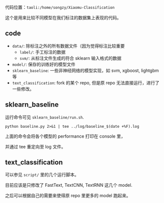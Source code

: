 代码位置：`taoli:/home/songzy/Xiaomu-Classification`

这个是用来比较不同模型在我们标注的数据集上表现的代码。

## code

- `data/`: 除标注之外的所有数据文件（因为觉得标注比较重要
  - `label/`: 手工标注的数据
  - `svm/`: 从标注文件生成的符合 sklearn 输入格式的数据
- `model/`: 保存的训练好的模型文件
- `sklearn_baseline`: 一些非神经网络的模型实现，如 svm, xgboost, lightgbm 等
- `text_classification`: fork 的某个 repo, 但是原 repo 无法直接运行，进行了一些修改。

## sklearn_baseline

运行命令可见 `sklearn_baseline/run.sh`.

```
python baseline.py 2>&1 | tee ../log/baseline_$(date +%F).log
```

上面的命令会将各个模型的 performance 打印在 console 里，

并通过 tee 重定向至 log 文件。

## text_classification

可以参见 `script/` 里的几个运行脚本。

目前应该是只修改了 FastText, TextCNN, TextRNN 这几个 model. 

之后可以根据自己的需要来使得原 repo 里更多的 model 跑起来。